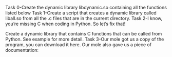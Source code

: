 Task 0-Create the dynamic library libdynamic.so containing all the functions listed below
Task 1-Create a script that creates a dynamic library called liball.so from all the .c files that are in the current directory.
Task 2-I know, you’re missing C when coding in Python. So let’s fix that!

Create a dynamic library that contains C functions that can be called from Python. See example for more detail.
Task 3-Our mole got us a copy of the program, you can download it here. Our mole also gave us a piece of documentation:
